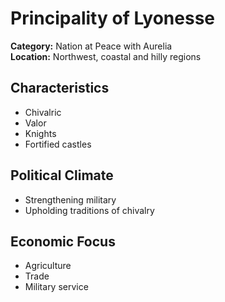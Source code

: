 # Principality of Lyonesse

**Category:** Nation at Peace with Aurelia  
**Location:** Northwest, coastal and hilly regions  

## Characteristics
- Chivalric  
- Valor  
- Knights  
- Fortified castles  

## Political Climate
- Strengthening military  
- Upholding traditions of chivalry  

## Economic Focus
- Agriculture  
- Trade  
- Military service
